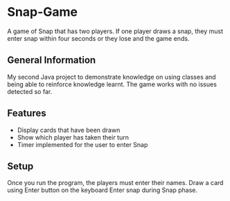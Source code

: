 # Snap-Game
A game of Snap that has two players.
If one player draws a snap, they must enter snap within four seconds or they lose and the game ends.


## General Information
My second Java project to demonstrate knowledge on using classes and being able to reinforce knowledge learnt.
The game works with no issues detected so far.


## Features
- Display cards that have been drawn
- Show which player has taken their turn
- Timer implemented for the user to enter Snap


## Setup
Once you run the program, the players must enter their names.
Draw a card using Enter button on the keyboard
Enter snap during Snap phase.

